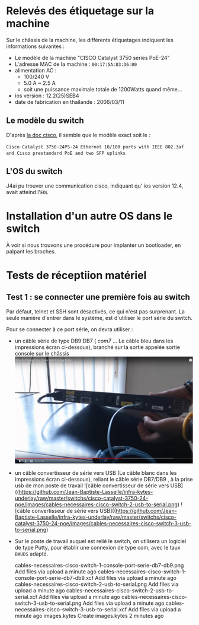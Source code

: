 
# Relevés des étiquetage sur la machine

Sur le châssis de la machine, les différents étiquetages indiquent les informations suivantes : 

* Le modèle de la machine "CISCO Catalyst 3750 series PoE-24"
* L'adresse MAC de la machine   : `00:17:5A:83:D6:00`
* alimentation AC : 
  * 100/240 V
  * 5.0 A ~ 2.5 A
  * soit une puissance maximale totale de 1200Watts quand même... 
* ios version : 12.2(25)SEB4
* date de fabrication en thailande : 2006/03/11



## Le modèle du switch

D'après [la doc cisco](https://www.cisco.com/c/en/us/products/collateral/switches/catalyst-3750-series-switches/product_data_sheet0900aecd80371991.html), il semble que le modèle exact soit  le :

`Cisco Catalyst 3750-24PS-24 Ethernet 10/100 ports with IEEE 802.3af and Cisco prestandard PoE and two SFP uplinks`


## L'OS du switch

J4ai pu trouver une communication cisco, indiquant qu' ios version 12.4, avait atteind l'`EOL`

# Installation d'un autre OS dans le switch

À voir si nous trouvons une procédure pour implanter un bootloader, en palpant les broches.

# Tests de réceptiion matériel

## Test 1 : se connecter une première fois au switch

Par défaut, telnet et SSH sont désactivés, ce qui n'est pas surprenant. La seule manière d'entrer dans le système, est d'utiliser le port série du switch.

Pour se connecter à ce port série, on devra utiliser :

* un câble série de type DB9 DB7 ( *com7* ... Le câble bleu dans les impressions écran ci-dessous), branché sur la sortie appelée sortie console sur le châssis
![câble série de type DB9 DB7](https://github.com/Jean-Baptiste-Lasselle/infra-kytes-underlay/raw/master/switchs/cisco-catalyst-3750-24-poe/images/cables-necessaires-cisco-switch-1-console-port-serie-db7-db9.png)
* un câble convertisseur de série vers USB (Le câble blanc dans les impressions écran ci-dessous), reliant le câble série DB7/DB9 , à la prise usb de mon poste de travail
![câble convertisseur de série vers USB]((https://github.com/Jean-Baptiste-Lasselle/infra-kytes-underlay/raw/master/switchs/cisco-catalyst-3750-24-poe/images/cables-necessaires-cisco-switch-2-usb-to-serial.png)
![câble convertisseur de série vers USB]((https://github.com/Jean-Baptiste-Lasselle/infra-kytes-underlay/raw/master/switchs/cisco-catalyst-3750-24-poe/images/cables-necessaires-cisco-switch-3-usb-to-serial.png)

* Sur le poste de travail auquel est relié le switch, on utilisera un logiciel de type Putty, pour établir une connexion de type com, avec le taux `BAUDS` adapté.

 	cables-necessaires-cisco-switch-1-console-port-serie-db7-db9.png 	Add files via upload 	a minute ago
	cables-necessaires-cisco-switch-1-console-port-serie-db7-db9.xcf 	Add files via upload 	a minute ago
	cables-necessaires-cisco-switch-2-usb-to-serial.png 	Add files via upload 	a minute ago
	cables-necessaires-cisco-switch-2-usb-to-serial.xcf 	Add files via upload 	a minute ago
	cables-necessaires-cisco-switch-3-usb-to-serial.png 	Add files via upload 	a minute ago
	cables-necessaires-cisco-switch-3-usb-to-serial.xcf 	Add files via upload 	a minute ago
	images.kytes 	Create images.kytes 	2 minutes ago
 
